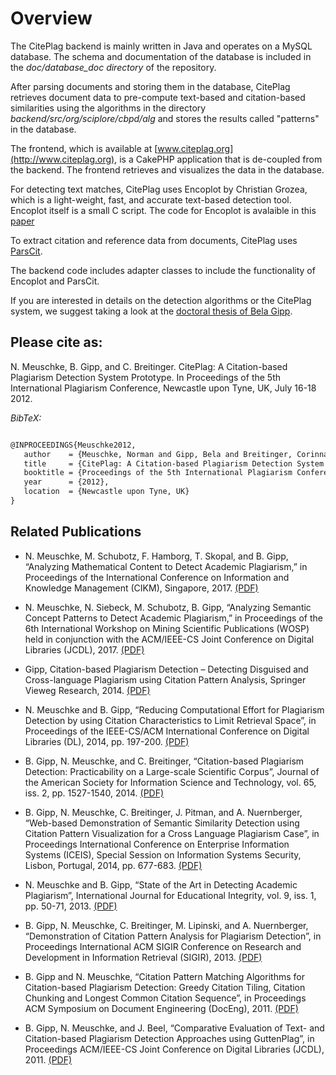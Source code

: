 # Overview #

The CitePlag backend is mainly written in Java and operates on a MySQL database. The schema and documentation of the database is included in the *doc/database_doc directory* of the repository.

After parsing documents and storing them in the database, CitePlag retrieves document data to pre-compute text-based and citation-based similarities using the algorithms in the directory *backend/src/org/sciplore/cbpd/alg* and stores the results called "patterns" in the database. 

The frontend, which is available at [www.citeplag.org](http://www.citeplag.org), is a CakePHP application that is de-coupled from the backend. The frontend retrieves and visualizes the data in the database.

For detecting text matches, CitePlag uses Encoplot by Christian Grozea, which is a light-weight, fast, and accurate text-based detection tool. Encoplot itself is a small C script. The code for Encoplot is avalaible in this [paper](http://ceur-ws.org/Vol-502/paper2.pdf)

To extract citation and reference data from documents, CitePlag uses [ParsCit](http://aye.comp.nus.edu.sg/parsCit/).

The backend code includes adapter classes to include the functionality of Encoplot and ParsCit.

If you are interested in details on the detection algorithms or the CitePlag system, we suggest taking a look at the [doctoral thesis of Bela Gipp](http://sciplore.org/pub/thesisbelagipp).

## Please cite as: ##

N. Meuschke, B. Gipp, and C. Breitinger. CitePlag: A Citation-based Plagiarism Detection System Prototype. In Proceedings of the 5th International Plagiarism Conference, Newcastle upon Tyne, UK, July 16-18 2012.

*BibTeX:*

```tex

@INPROCEEDINGS{Meuschke2012,
   author    = {Meuschke, Norman and Gipp, Bela and Breitinger, Corinna},
   title     = {CitePlag: A Citation-based Plagiarism Detection System Prototype},
   booktitle = {Proceedings of the 5th International Plagiarism Conference},
   year      = {2012},
   location  = {Newcastle upon Tyne, UK}
}
```
## Related Publications ##
- N. Meuschke, M. Schubotz, F. Hamborg, T. Skopal, and B. Gipp, “Analyzing Mathematical Content to Detect Academic Plagiarism,” in Proceedings of the International Conference on Information and Knowledge Management (CIKM), Singapore, 2017. [(PDF)](https://www.gipp.com/wp-content/papercite-data/pdf/meuschke2017b.pdf)

- N. Meuschke, N. Siebeck, M. Schubotz, B. Gipp, “Analyzing Semantic Concept Patterns to Detect Academic Plagiarism,” in Proceedings of the 6th International Workshop on Mining Scientific Publications (WOSP) held in conjunction with the ACM/IEEE-CS Joint Conference on Digital Libraries (JCDL), 2017. [(PDF)](https://www.gipp.com/wp-content/papercite-data/pdf/meuschke2017a.pdf) 

- Gipp, Citation-based Plagiarism Detection – Detecting Disguised and Cross-language Plagiarism using Citation Pattern Analysis, Springer Vieweg Research, 2014. [(PDF)](https://www.gipp.com/wp-content/papercite-data/pdf/thesisbelagipp.pdf) 

- N. Meuschke and B. Gipp, “Reducing Computational Effort for Plagiarism Detection by using Citation Characteristics to Limit Retrieval Space”, in Proceedings of the IEEE-CS/ACM International Conference on Digital Libraries (DL), 2014, pp. 197-200. [(PDF)](https://www.gipp.com/wp-content/papercite-data/pdf/meuschke14.pdf)

- B. Gipp, N. Meuschke, and C. Breitinger, “Citation-based Plagiarism Detection: Practicability on a Large-scale Scientific Corpus”, Journal of the American Society for Information Science and Technology, vol. 65, iss. 2, pp. 1527-1540, 2014. [(PDF)](https://www.gipp.com/wp-content/papercite-data/pdf/gipp13b.pdf)

- B. Gipp, N. Meuschke, C. Breitinger, J. Pitman, and A. Nuernberger, “Web-based Demonstration of Semantic Similarity Detection using Citation Pattern Visualization for a Cross Language Plagiarism Case”, in Proceedings International Conference on Enterprise Information Systems (ICEIS), Special Session on Information Systems Security, Lisbon, Portugal, 2014, pp. 677-683. [(PDF)](https://www.gipp.com/wp-content/papercite-data/pdf/gipp14a.pdf)

- N. Meuschke and B. Gipp, “State of the Art in Detecting Academic Plagiarism”, International Journal for Educational Integrity, vol. 9, iss. 1, pp. 50-71, 2013. [(PDF)](https://www.gipp.com/wp-content/papercite-data/pdf/meuschke13.pdf)

- B. Gipp, N. Meuschke, C. Breitinger, M. Lipinski, and A. Nuernberger, “Demonstration of Citation Pattern Analysis for Plagiarism Detection”, in Proceedings International ACM SIGIR Conference on Research and Development in Information Retrieval (SIGIR), 2013. [(PDF)](https://www.gipp.com/wp-content/papercite-data/pdf/gipp13.pdf)

- B. Gipp and N. Meuschke, “Citation Pattern Matching Algorithms for Citation-based Plagiarism Detection: Greedy Citation Tiling, Citation Chunking and Longest Common Citation Sequence”, in Proceedings ACM Symposium on Document Engineering (DocEng), 2011. [(PDF)](https://www.gipp.com/wp-content/papercite-data/pdf/gipp11c.pdf)

- B. Gipp, N. Meuschke, and J. Beel, “Comparative Evaluation of Text- and Citation-based Plagiarism Detection Approaches using GuttenPlag”, in Proceedings ACM/IEEE-CS Joint Conference on Digital Libraries (JCDL), 2011. [(PDF)](https://www.gipp.com/wp-content/papercite-data/pdf/gipp11.pdf)
